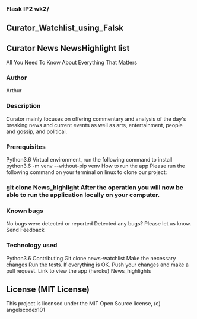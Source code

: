 ###  Flask IP2  wk2/
##  Curator_Watchlist_using_Falsk

## Curator News NewsHighlight list
All You Need To Know About Everything That Matters
### Author
Arthur

### Description
Curator mainly focuses on offering commentary and analysis of the day's breaking news and current events as well as arts, entertainment, people and gossip, and political.

### Prerequisites
Python3.6 Virtual environment, run the following command to install python3.6 -m venv --without-pip venv How to run the app Please run the following command on your terminal on linux to clone our project:

###  git clone News_highlight After the operation you will now be able to run the application locally on your computer.

### Known bugs
No bugs were detected or reported Detected any bugs? Please let us know. Send Feedback

### Technology used
Python3.6
Contributing
Git clone news-watchlist Make the necessary changes Run the tests. If everything is OK. Push your changes and make a pull request. Link to view the app (heroku) News_highlights

##   License (MIT License)
This project is licensed under the MIT Open Source license, (c) angelscodex101
